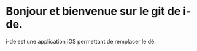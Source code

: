 # Bonjour et bienvenue sur le git de i-de.
 i-de est une application iOS permettant de remplacer le dé.
